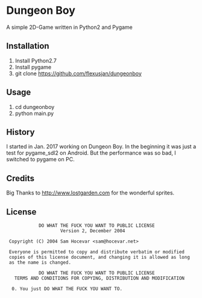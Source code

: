 # Dungeon Boy

A simple 2D-Game written in Python2 and Pygame

## Installation

1. Install Python2.7
2. Install pygame
3. git clone https://github.com/flexusjan/dungeonboy

## Usage
1. cd dungeonboy
2. python main.py

## History

I started in Jan. 2017 working on Dungeon Boy. In the beginning it was just a test for pygame_sdl2 on Android.
But the performance was so bad, I switched to pygame on PC.

## Credits

Big Thanks to http://www.lostgarden.com for the wonderful sprites.

## License

                DO WHAT THE FUCK YOU WANT TO PUBLIC LICENSE
                        Version 2, December 2004
    
     Copyright (C) 2004 Sam Hocevar <sam@hocevar.net>
    
     Everyone is permitted to copy and distribute verbatim or modified
     copies of this license document, and changing it is allowed as long
     as the name is changed.
    
                DO WHAT THE FUCK YOU WANT TO PUBLIC LICENSE
       TERMS AND CONDITIONS FOR COPYING, DISTRIBUTION AND MODIFICATION
    
      0. You just DO WHAT THE FUCK YOU WANT TO.

